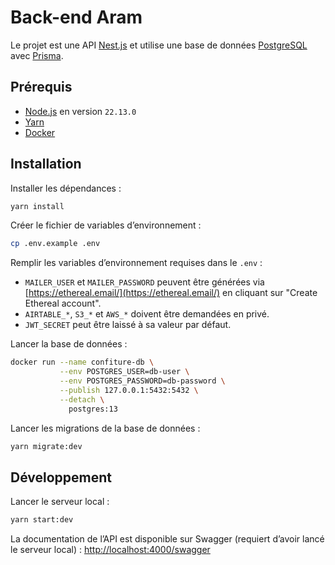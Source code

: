 # Back-end Aram

Le projet est une API [Nest.js](https://nestjs.com/) et utilise une base de données [PostgreSQL](https://www.postgresql.org/) avec [Prisma](https://www.prisma.io/).

## Prérequis

- [Node.js](https://nodejs.org) en version `22.13.0`
- [Yarn](https://yarnpkg.com)
- [Docker](https://www.docker.com)

## Installation

Installer les dépendances :

```sh
yarn install
```

Créer le fichier de variables d’environnement :

```sh
cp .env.example .env
```

Remplir les variables d’environnement requises dans le `.env` :

- `MAILER_USER` et `MAILER_PASSWORD` peuvent être générées via [https://ethereal.email/](https://ethereal.email/) en cliquant sur "Create Ethereal account".
- `AIRTABLE_*`, `S3_*` et `AWS_*` doivent être demandées en privé.
- `JWT_SECRET` peut être laissé à sa valeur par défaut.

Lancer la base de données :

```sh
docker run --name confiture-db \
           --env POSTGRES_USER=db-user \
           --env POSTGRES_PASSWORD=db-password \
           --publish 127.0.0.1:5432:5432 \
           --detach \
             postgres:13
```

Lancer les migrations de la base de données :

```sh
yarn migrate:dev
```

## Développement

Lancer le serveur local :

```sh
yarn start:dev
```

La documentation de l’API est disponible sur Swagger (requiert d’avoir lancé le serveur local) : [http://localhost:4000/swagger](http://localhost:4000/swagger)
